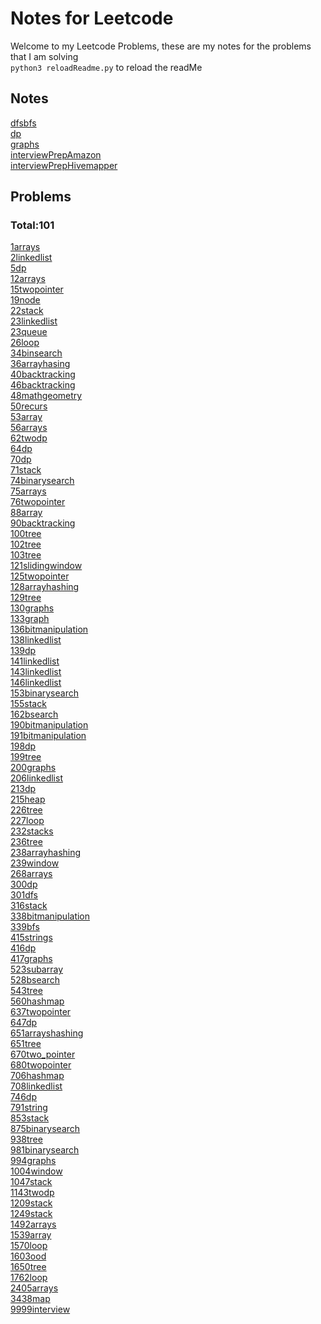 # Notes for Leetcode
Welcome to my Leetcode Problems, these are my notes for the problems that I am solving<br>
`python3 reloadReadme.py` to reload the readMe

## Notes
[dfsbfs](./notes/dfsbfs.md)<br>
[dp](./notes/dp.md)<br>
[graphs](./notes/graphs.md)<br>
[interviewPrepAmazon](./notes/interviewPrepAmazon.md)<br>
[interviewPrepHivemapper](./notes/interviewPrepHivemapper.md)<br>

## Problems 
 ### Total:101
[1arrays](./problems/1arrays.md)<br>
[2linkedlist](./problems/2linkedlist.md)<br>
[5dp](./problems/5dp.md)<br>
[12arrays](./problems/12arrays.md)<br>
[15twopointer](./problems/15twopointer.md)<br>
[19node](./problems/19node.md)<br>
[22stack](./problems/22stack.md)<br>
[23linkedlist](./problems/23linkedlist.md)<br>
[23queue](./problems/23queue.md)<br>
[26loop](./problems/26loop.md)<br>
[34binsearch](./problems/34binsearch.md)<br>
[36arrayhasing](./problems/36arrayhasing.md)<br>
[40backtracking](./problems/40backtracking.md)<br>
[46backtracking](./problems/46backtracking.md)<br>
[48mathgeometry](./problems/48mathgeometry.md)<br>
[50recurs](./problems/50recurs.md)<br>
[53array](./problems/53array.md)<br>
[56arrays](./problems/56arrays.md)<br>
[62twodp](./problems/62twodp.md)<br>
[64dp](./problems/64dp.md)<br>
[70dp](./problems/70dp.md)<br>
[71stack](./problems/71stack.md)<br>
[74binarysearch](./problems/74binarysearch.md)<br>
[75arrays](./problems/75arrays.md)<br>
[76twopointer](./problems/76twopointer.md)<br>
[88array](./problems/88array.md)<br>
[90backtracking](./problems/90backtracking.md)<br>
[100tree](./problems/100tree.md)<br>
[102tree](./problems/102tree.md)<br>
[103tree](./problems/103tree.md)<br>
[121slidingwindow](./problems/121slidingwindow.md)<br>
[125twopointer](./problems/125twopointer.md)<br>
[128arrayhashing](./problems/128arrayhashing.md)<br>
[129tree](./problems/129tree.md)<br>
[130graphs](./problems/130graphs.md)<br>
[133graph](./problems/133graph.md)<br>
[136bitmanipulation](./problems/136bitmanipulation.md)<br>
[138linkedlist](./problems/138linkedlist.md)<br>
[139dp](./problems/139dp.md)<br>
[141linkedlist](./problems/141linkedlist.md)<br>
[143linkedlist](./problems/143linkedlist.md)<br>
[146linkedlist](./problems/146linkedlist.md)<br>
[153binarysearch](./problems/153binarysearch.md)<br>
[155stack](./problems/155stack.md)<br>
[162bsearch](./problems/162bsearch.md)<br>
[190bitmanipulation](./problems/190bitmanipulation.md)<br>
[191bitmanipulation](./problems/191bitmanipulation.md)<br>
[198dp](./problems/198dp.md)<br>
[199tree](./problems/199tree.md)<br>
[200graphs](./problems/200graphs.md)<br>
[206linkedlist](./problems/206linkedlist.md)<br>
[213dp](./problems/213dp.md)<br>
[215heap](./problems/215heap.md)<br>
[226tree](./problems/226tree.md)<br>
[227loop](./problems/227loop.md)<br>
[232stacks](./problems/232stacks.md)<br>
[236tree](./problems/236tree.md)<br>
[238arrayhashing](./problems/238arrayhashing.md)<br>
[239window](./problems/239window.md)<br>
[268arrays](./problems/268arrays.md)<br>
[300dp](./problems/300dp.md)<br>
[301dfs](./problems/301dfs.md)<br>
[316stack](./problems/316stack.md)<br>
[338bitmanipulation](./problems/338bitmanipulation.md)<br>
[339bfs](./problems/339bfs.md)<br>
[415strings](./problems/415strings.md)<br>
[416dp](./problems/416dp.md)<br>
[417graphs](./problems/417graphs.md)<br>
[523subarray](./problems/523subarray.md)<br>
[528bsearch](./problems/528bsearch.md)<br>
[543tree](./problems/543tree.md)<br>
[560hashmap](./problems/560hashmap.md)<br>
[637twopointer](./problems/637twopointer.md)<br>
[647dp](./problems/647dp.md)<br>
[651arrayshashing](./problems/651arrayshashing.md)<br>
[651tree](./problems/651tree.md)<br>
[670two_pointer](./problems/670two_pointer.md)<br>
[680twopointer](./problems/680twopointer.md)<br>
[706hashmap](./problems/706hashmap.md)<br>
[708linkedlist](./problems/708linkedlist.md)<br>
[746dp](./problems/746dp.md)<br>
[791string](./problems/791string.md)<br>
[853stack](./problems/853stack.md)<br>
[875binarysearch](./problems/875binarysearch.md)<br>
[938tree](./problems/938tree.md)<br>
[981binarysearch](./problems/981binarysearch.md)<br>
[994graphs](./problems/994graphs.md)<br>
[1004window](./problems/1004window.md)<br>
[1047stack](./problems/1047stack.md)<br>
[1143twodp](./problems/1143twodp.md)<br>
[1209stack](./problems/1209stack.md)<br>
[1249stack](./problems/1249stack.md)<br>
[1492arrays](./problems/1492arrays.md)<br>
[1539array](./problems/1539array.md)<br>
[1570loop](./problems/1570loop.md)<br>
[1603ood](./problems/1603ood.md)<br>
[1650tree](./problems/1650tree.md)<br>
[1762loop](./problems/1762loop.md)<br>
[2405arrays](./problems/2405arrays.md)<br>
[3438map](./problems/3438map.md)<br>
[9999interview](./problems/9999interview.md)<br>
